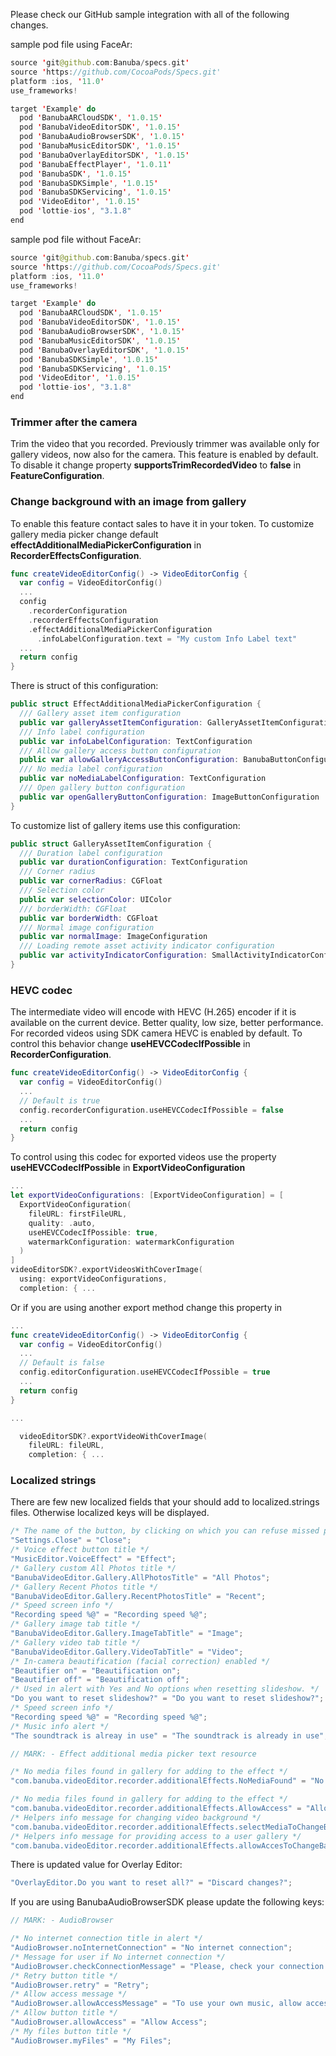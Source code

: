Please check our GitHub sample integration with all of the following changes.

sample pod file using FaceAr:

``` swift
source 'git@github.com:Banuba/specs.git'
source 'https://github.com/CocoaPods/Specs.git'
platform :ios, '11.0'
use_frameworks!

target 'Example' do
  pod 'BanubaARCloudSDK', '1.0.15'
  pod 'BanubaVideoEditorSDK', '1.0.15'
  pod 'BanubaAudioBrowserSDK', '1.0.15'
  pod 'BanubaMusicEditorSDK', '1.0.15'
  pod 'BanubaOverlayEditorSDK', '1.0.15'
  pod 'BanubaEffectPlayer', '1.0.11'
  pod 'BanubaSDK', '1.0.15'
  pod 'BanubaSDKSimple', '1.0.15'
  pod 'BanubaSDKServicing', '1.0.15'
  pod 'VideoEditor', '1.0.15'
  pod 'lottie-ios', "3.1.8"
end
```

sample pod file without FaceAr:

``` swift
source 'git@github.com:Banuba/specs.git'
source 'https://github.com/CocoaPods/Specs.git'
platform :ios, '11.0'
use_frameworks!

target 'Example' do
  pod 'BanubaARCloudSDK', '1.0.15'
  pod 'BanubaVideoEditorSDK', '1.0.15'
  pod 'BanubaAudioBrowserSDK', '1.0.15'
  pod 'BanubaMusicEditorSDK', '1.0.15'
  pod 'BanubaOverlayEditorSDK', '1.0.15'
  pod 'BanubaSDKSimple', '1.0.15'
  pod 'BanubaSDKServicing', '1.0.15'
  pod 'VideoEditor', '1.0.15'
  pod 'lottie-ios', "3.1.8"
end
```

### Trimmer after the camera

Trim the video that you recorded. Previously trimmer was available only for gallery videos, now also for the camera. This feature is enabled by default. To disable it change property **supportsTrimRecordedVideo** to **false** in **FeatureConfiguration**.

### Change background with an image from gallery

To enable this feature contact sales to have it in your token. To customize gallery media picker change default **effectAdditionalMediaPickerConfiguration** in **RecorderEffectsConfiguration**.
``` swift
func createVideoEditorConfig() -> VideoEditorConfig {
  var config = VideoEditorConfig()
  ...
  config
    .recorderConfiguration
    .recorderEffectsConfiguration
    .effectAdditionalMediaPickerConfiguration
      .infoLabelConfiguration.text = "My custom Info Label text"
  ...
  return config
}
```
There is struct of this configuration:
``` swift
public struct EffectAdditionalMediaPickerConfiguration {
  /// Gallery asset item configuration
  public var galleryAssetItemConfiguration: GalleryAssetItemConfiguration
  /// Info label configuration
  public var infoLabelConfiguration: TextConfiguration
  /// Allow gallery access button configuration
  public var allowGalleryAccessButtonConfiguration: BanubaButtonConfiguration
  /// No media label configuration
  public var noMediaLabelConfiguration: TextConfiguration
  /// Open gallery button configuration
  public var openGalleryButtonConfiguration: ImageButtonConfiguration
}
```
To customize list of gallery items use this configuration: 
``` swift
public struct GalleryAssetItemConfiguration {
  /// Duration label configuration
  public var durationConfiguration: TextConfiguration
  /// Corner radius
  public var cornerRadius: CGFloat
  /// Selection color
  public var selectionColor: UIColor
  /// borderWidth: CGFloat
  public var borderWidth: CGFloat
  /// Normal image configuration
  public var normalImage: ImageConfiguration
  /// Loading remote asset activity indicator configuration
  public var activityIndicatorConfiguration: SmallActivityIndicatorConfiguration
}
```

### HEVC codec 

The intermediate video will encode with HEVC (H.265) encoder if it is available on the current device. Better quality, low size, better performance. 
For recorded videos using SDK camera HEVC is enabled by default. To control this behavior change **useHEVCCodecIfPossible** in **RecorderConfiguration**.
``` swift
func createVideoEditorConfig() -> VideoEditorConfig {
  var config = VideoEditorConfig()
  ...
  // Default is true
  config.recorderConfiguration.useHEVCCodecIfPossible = false
  ...
  return config
}
```
To control using this codec for exported videos use the property **useHEVCCodecIfPossible** in **ExportVideoConfiguration**
``` swift
...
let exportVideoConfigurations: [ExportVideoConfiguration] = [
  ExportVideoConfiguration(
    fileURL: firstFileURL,
    quality: .auto,
    useHEVCCodecIfPossible: true,
    watermarkConfiguration: watermarkConfiguration
  )
]
videoEditorSDK?.exportVideosWithCoverImage(
  using: exportVideoConfigurations, 
  completion: { ...
```
Or if you are using another export method change this property in
``` swift
...
func createVideoEditorConfig() -> VideoEditorConfig {
  var config = VideoEditorConfig()
  ...
  // Default is false
  config.editorConfiguration.useHEVCCodecIfPossible = true
  ...
  return config
}

...

  videoEditorSDK?.exportVideoWithCoverImage(
    fileURL: fileURL,
    completion: { ...
```
### Localized strings

There are few new localized fields that your should add to localized.strings files. Otherwise localized keys will be displayed.
``` swift
/* The name of the button, by clicking on which you can refuse missed permission alert message */
"Settings.Close" = "Close";
/* Voice effect button title */
"MusicEditor.VoiceEffect" = "Effect";
/* Gallery custom All Photos title */
"BanubaVideoEditor.Gallery.AllPhotosTitle" = "All Photos";
/* Gallery Recent Photos title */
"BanubaVideoEditor.Gallery.RecentPhotosTitle" = "Recent";
/* Speed screen info */
"Recording speed %@" = "Recording speed %@";
/* Gallery image tab title */
"BanubaVideoEditor.Gallery.ImageTabTitle" = "Image";
/* Gallery video tab title */
"BanubaVideoEditor.Gallery.VideoTabTitle" = "Video";
/* In-camera beautification (facial correction) enabled */
"Beautifier on" = "Beautification on";
"Beautifier off" = "Beautification off";
/* Used in alert with Yes and No options when resetting slideshow. */
"Do you want to reset slideshow?" = "Do you want to reset slideshow?";
/* Speed screen info */
"Recording speed %@" = "Recording speed %@";
/* Music info alert */
"The soundtrack is alreay in use" = "The soundtrack is already in use";

// MARK: - Effect additional media picker text resource

/* No media files found in gallery for adding to the effect */
"com.banuba.videoEditor.recorder.additionalEffects.NoMediaFound" = "No media found";

/* No media files found in gallery for adding to the effect */
"com.banuba.videoEditor.recorder.additionalEffects.AllowAccess" = "Allow Access";
/* Helpers info message for changing video background */
"com.banuba.videoEditor.recorder.additionalEffects.selectMediaToChangeBackgroundMessage" = "Select media to change the background:";
/* Helpers info message for providing access to a user gallery */
"com.banuba.videoEditor.recorder.additionalEffects.allowAccesToChangeBackgroundMessage" = "Allow access to Gallery to change the background";
```

There is updated value for Overlay Editor:

``` swift
"OverlayEditor.Do you want to reset all?" = "Discard changes?";
```

If you are using BanubaAudioBrowserSDK please update the following keys:
``` swift
// MARK: - AudioBrowser

/* No internet connection title in alert */
"AudioBrowser.noInternetConnection" = "No internet connection";
/* Message for user if No internet connection */
"AudioBrowser.checkConnectionMessage" = "Please, check your connection and try again";
/* Retry button title */
"AudioBrowser.retry" = "Retry";
/* Allow access message */
"AudioBrowser.allowAccessMessage" = "To use your own music, allow access to Apple Music library, please.";
/* Allow button title */
"AudioBrowser.allowAccess" = "Allow Access";
/* My files button title */
"AudioBrowser.myFiles" = "My Files";
```
